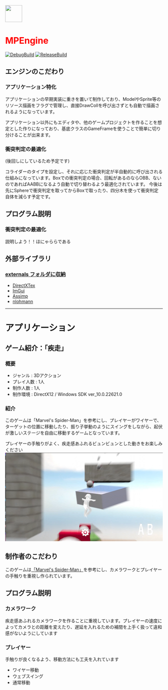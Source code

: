 <img src="Solution/Resources/icon.ico" width="54" height="54" />

# <span style="color:#ff0000">MPEngine</span>
[![DebugBuild](https://github.com/hamu4792game/MPEngine_ver2.0/actions/workflows/DebugBuild.yml/badge.svg)](https://github.com/hamu4792game/MPEngine_ver2.0/actions/workflows/DebugBuild.yml)
[![ReleaseBuild](https://github.com/hamu4792game/MPEngine_ver2.0/actions/workflows/ReleaseBuild.yml/badge.svg)](https://github.com/hamu4792game/MPEngine_ver2.0/actions/workflows/ReleaseBuild.yml)


## エンジンのこだわり
### アプリケーション特化
アプリケーションの早期実装に重きを置いて制作しており、ModelやSprite等のリソース描画をフラグで管理し、直接DrawCollを呼び出さずとも自動で描画されるようになっています。

アプリケーション以外にもエディタや、他のゲームプロジェクトを作ることを想定とした作りになっており、基底クラスのGameFrameを使うことで簡単に切り分けることが出来ます。

### 衝突判定の最適化
(後回しにしているため予定です)

コライダーのタイプを設定し、それに応じた衝突判定が半自動的に呼び出される仕組みになっています。Boxでの衝突判定の場合、回転があるのならOBB、ないのであればAABBになるよう自動で切り替わるよう最適化されています。
今後は先にSphereで衝突判定を取ってからBoxで取ったり、四分木を使って衝突判定自体を減らす予定です。

## プログラム説明

### 衝突判定の最適化
説明しよう！！ほにゃららである

## 外部ライブラリ
### [externals フォルダに収納](https://github.com/hamu4792game/MPEngine_ver2.0/tree/master/Solution/externals)
 - [DirectXTex](https://github.com/microsoft/DirectXTex)
 - [ImGui](https://github.com/ocornut/imgui)
 - [Assimp](https://github.com/assimp/assimp)
 - [nlohmann](https://github.com/nlohmann/json)

---

# アプリケーション

## ゲーム紹介：「疾走」

### 概要
* ジャンル : 3Dアクション
* プレイ人数 : 1人
* 制作人数 : 1人
* 制作環境 : DirectX12 / Windows SDK ver_10.0.22621.0

### 紹介
このゲームは「Marvel's Spider-Man」を参考にし、プレイヤーがワイヤーで、ターゲットの位置に移動したり、振り子挙動のようにスイングをしながら、起伏が激しいステージを自由に移動するゲームとなっています。

プレイヤーの手触りがよく、疾走感あふれるビュンビュンとした動きをお楽しみください
![疾走](Promotion/play1.png)

## 制作者のこだわり
このゲームは[「Marvel's Spider-Man」](https://store.steampowered.com/app/1817070/Marvels_SpiderMan_Remastered/?l=japanese)を参考にし、カメラワークとプレイヤーの手触りを重視し作られています。

## プログラム説明

### カメラワーク
疾走感あふれるカメラワークを作ることに重視しています。プレイヤーの速度によってカメラとの距離を変えたり、遅延を入れるための補間を上手く扱って違和感がないようにしています

### プレイヤー
手触りが良くなるよう、移動方法にも工夫を入れています
- ワイヤー移動
- ウェブスイング
- 通常移動
